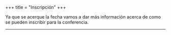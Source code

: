 +++
title = "Inscripción"
+++

Ya que se acerque la fecha vamos a dar más información acerca de como se pueden inscribir para la conferencia.

---
